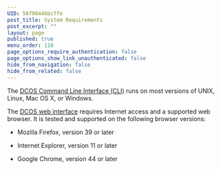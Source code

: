 ```yaml
---
UID: 56f98446bcffe
post_title: System Requirements
post_excerpt: ""
layout: page
published: true
menu_order: 110
page_options_require_authentication: false
page_options_show_link_unauthenticated: false
hide_from_navigation: false
hide_from_related: false
---
```

The [DCOS Command Line Interface (CLI)][1] runs on most versions of UNIX, Linux, Mac OS X, or Windows.

The [DCOS web interface][2] requires Internet access and a supported web browser. It is tested and supported on the following browser versions:

*   Mozilla Firefox, version 39 or later

*   Internet Explorer, version 11 or later

*   Google Chrome, version 44 or later

<!-- *   Apple Safari, version 8 or later -->

 [1]: ../administration/cli/
 [2]: ../administration/webinterface/